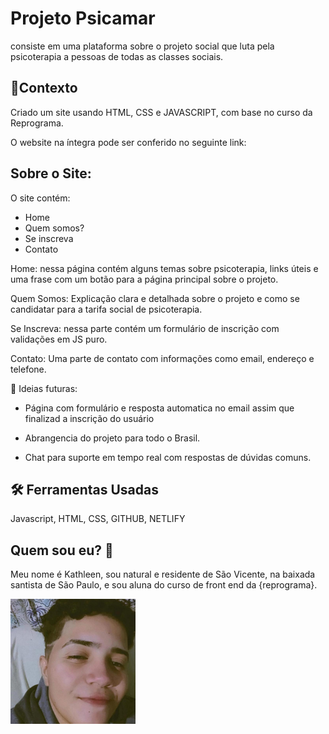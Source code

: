 
# Projeto Psicamar
consiste em uma plataforma sobre o projeto social que luta pela psicoterapia a pessoas de todas as classes sociais.  


## 🧠Contexto 
Criado um site usando HTML, CSS e JAVASCRIPT, com base no curso da Reprograma. 


O website na íntegra pode ser conferido no seguinte link: 
## Sobre o Site:

O site contém: 
 
 - Home 
 - Quem somos?
 - Se inscreva
 - Contato

Home: 
 nessa página contém alguns temas sobre psicoterapia, links úteis e uma frase com um botão para a página principal sobre o projeto. 

Quem Somos: Explicação clara e detalhada sobre o projeto e como se candidatar para a tarifa social de psicoterapia.

Se Inscreva:  nessa parte contém um formulário de inscrição com validações em JS puro. 

Contato: Uma parte de contato com informações como email, endereço e telefone. 


🧠 Ideias futuras:

 - Página com formulário e resposta automatica no email assim que finalizad a inscrição do usuário

 - Abrangencia do projeto para todo o Brasil. 

 - Chat para suporte em tempo real com respostas de dúvidas comuns. 
## 🛠 Ferramentas Usadas
Javascript, HTML, CSS, GITHUB, NETLIFY


## Quem sou eu? 💖
Meu nome é Kathleen, sou natural e residente de São Vicente, na baixada santista de São Paulo, e sou aluna do curso de front end da {reprograma}.

<p float="left">

 <img src="./images/eu.jpg" width="200" />

 </p>
